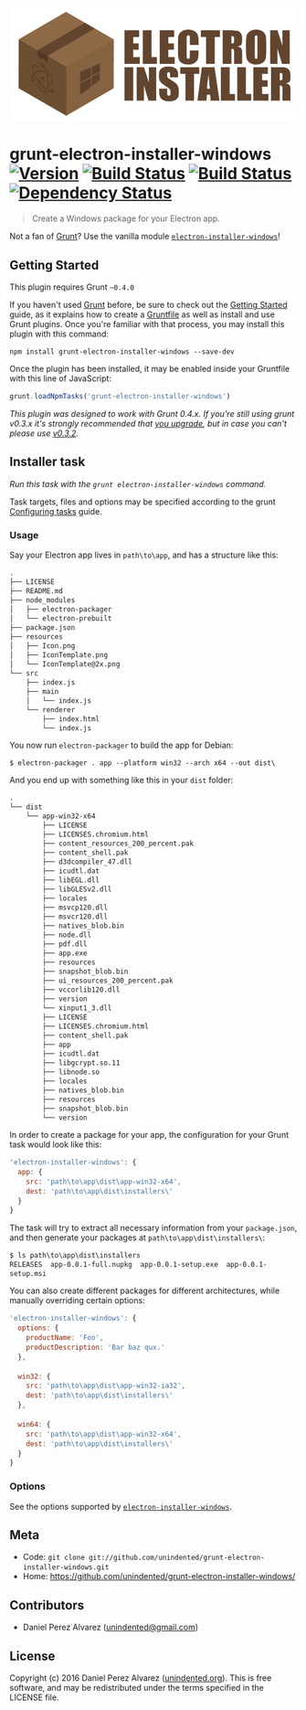![Electron Installer for Windows](resources/logo.png)

# grunt-electron-installer-windows [![Version](https://img.shields.io/npm/v/grunt-electron-installer-windows.svg)](https://www.npmjs.com/package/grunt-electron-installer-windows) [![Build Status](https://img.shields.io/travis/unindented/grunt-electron-installer-windows.svg)](http://travis-ci.org/unindented/grunt-electron-installer-windows) [![Build Status](https://img.shields.io/appveyor/ci/unindented/grunt-electron-installer-windows.svg)](https://ci.appveyor.com/project/unindented/grunt-electron-installer-windows) [![Dependency Status](https://img.shields.io/gemnasium/unindented/grunt-electron-installer-windows.svg)](https://gemnasium.com/unindented/grunt-electron-installer-windows)

> Create a Windows package for your Electron app.

Not a fan of [Grunt](http://gruntjs.com/)? Use the vanilla module [`electron-installer-windows`](https://github.com/unindented/electron-installer-windows)!


## Getting Started

This plugin requires Grunt `~0.4.0`

If you haven't used [Grunt](http://gruntjs.com/) before, be sure to check out the [Getting Started](http://gruntjs.com/getting-started) guide, as it explains how to create a [Gruntfile](http://gruntjs.com/sample-gruntfile) as well as install and use Grunt plugins. Once you're familiar with that process, you may install this plugin with this command:

```shell
npm install grunt-electron-installer-windows --save-dev
```

Once the plugin has been installed, it may be enabled inside your Gruntfile with this line of JavaScript:

```js
grunt.loadNpmTasks('grunt-electron-installer-windows')
```

*This plugin was designed to work with Grunt 0.4.x. If you're still using grunt v0.3.x it's strongly recommended that [you upgrade](http://gruntjs.com/upgrading-from-0.3-to-0.4), but in case you can't please use [v0.3.2](https://github.com/gruntjs/grunt-contrib-copy/tree/grunt-0.3-stable).*


## Installer task

_Run this task with the `grunt electron-installer-windows` command._

Task targets, files and options may be specified according to the grunt [Configuring tasks](http://gruntjs.com/configuring-tasks) guide.

### Usage

Say your Electron app lives in `path\to\app`, and has a structure like this:

```
.
├── LICENSE
├── README.md
├── node_modules
│   ├── electron-packager
│   └── electron-prebuilt
├── package.json
├── resources
│   ├── Icon.png
│   ├── IconTemplate.png
│   └── IconTemplate@2x.png
└── src
    ├── index.js
    ├── main
    │   └── index.js
    └── renderer
        ├── index.html
        └── index.js
```

You now run `electron-packager` to build the app for Debian:

```
$ electron-packager . app --platform win32 --arch x64 --out dist\
```

And you end up with something like this in your `dist` folder:

```
.
└── dist
    └── app-win32-x64
        ├── LICENSE
        ├── LICENSES.chromium.html
        ├── content_resources_200_percent.pak
        ├── content_shell.pak
        ├── d3dcompiler_47.dll
        ├── icudtl.dat
        ├── libEGL.dll
        ├── libGLESv2.dll
        ├── locales
        ├── msvcp120.dll
        ├── msvcr120.dll
        ├── natives_blob.bin
        ├── node.dll
        ├── pdf.dll
        ├── app.exe
        ├── resources
        ├── snapshot_blob.bin
        ├── ui_resources_200_percent.pak
        ├── vccorlib120.dll
        ├── version
        └── xinput1_3.dll
        ├── LICENSE
        ├── LICENSES.chromium.html
        ├── content_shell.pak
        ├── app
        ├── icudtl.dat
        ├── libgcrypt.so.11
        ├── libnode.so
        ├── locales
        ├── natives_blob.bin
        ├── resources
        ├── snapshot_blob.bin
        └── version
```

In order to create a package for your app, the configuration for your Grunt task would look like this:

```js
'electron-installer-windows': {
  app: {
    src: 'path\to\app\dist\app-win32-x64',
    dest: 'path\to\app\dist\installers\'
  }
}
```

The task will try to extract all necessary information from your `package.json`, and then generate your packages at `path\to\app\dist\installers\`:

```
$ ls path\to\app\dist\installers
RELEASES  app-0.0.1-full.nupkg  app-0.0.1-setup.exe  app-0.0.1-setup.msi
```

You can also create different packages for different architectures, while manually overriding certain options:

```js
'electron-installer-windows': {
  options: {
    productName: 'Foo',
    productDescription: 'Bar baz qux.'
  },

  win32: {
    src: 'path\to\app\dist\app-win32-ia32',
    dest: 'path\to\app\dist\installers\'
  },

  win64: {
    src: 'path\to\app\dist\app-win32-x64',
    dest: 'path\to\app\dist\installers\'
  }
}
```

### Options

See the options supported by [`electron-installer-windows`](https://github.com/unindented/electron-installer-windows#options).


## Meta

* Code: `git clone git://github.com/unindented/grunt-electron-installer-windows.git`
* Home: <https://github.com/unindented/grunt-electron-installer-windows/>


## Contributors

* Daniel Perez Alvarez ([unindented@gmail.com](mailto:unindented@gmail.com))


## License

Copyright (c) 2016 Daniel Perez Alvarez ([unindented.org](https://unindented.org/)). This is free software, and may be redistributed under the terms specified in the LICENSE file.

